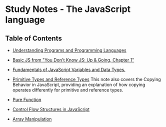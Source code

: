 # Study Notes - The JavaScript language

## Table of Contents

- [Understanding Programs and Programming Languages](https://github.com/jgchoti/studynote/blob/main/learning-js/js-programming-languages.md)

- [Basic JS from "You Don't Know JS: Up & Going, Chapter 1"](https://github.com/jgchoti/studynote/blob/main/learning-js/js-basic.md)

- [Fundamentals of JavaScript Variables and Data Types.](https://github.com/jgchoti/studynote/blob/main/learning-js/js-variable.md)

- [Primitive Types and Reference Types](https://github.com/jgchoti/studynote/blob/main/learning-js/js-premitive-ref.md) This note also covers the Copying Behavior in JavaScript, providing an explanation of how copying operates differently for primitive and reference types.

- [Pure Function]()

- [Control Flow Structures in JavaScript](https://github.com/jgchoti/studynote/blob/main/learning-js/js-control-flow.md)

- [Array Manipulation](https://github.com/jgchoti/studynote/blob/main/learning-js/js-array-manipulation.md)
